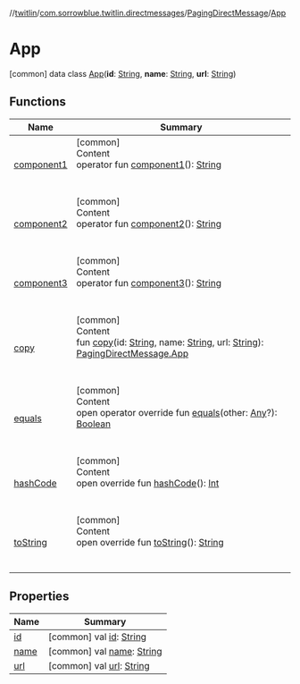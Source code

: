 //[twitlin](../../../index.md)/[com.sorrowblue.twitlin.directmessages](../../index.md)/[PagingDirectMessage](../index.md)/[App](index.md)



# App  
 [common] data class [App](index.md)(**id**: [String](https://kotlinlang.org/api/latest/jvm/stdlib/kotlin/-string/index.html), **name**: [String](https://kotlinlang.org/api/latest/jvm/stdlib/kotlin/-string/index.html), **url**: [String](https://kotlinlang.org/api/latest/jvm/stdlib/kotlin/-string/index.html))   


## Functions  
  
|  Name|  Summary| 
|---|---|
| <a name="com.sorrowblue.twitlin.directmessages/PagingDirectMessage.App/component1/#/PointingToDeclaration/"></a>[component1](component1.md)| <a name="com.sorrowblue.twitlin.directmessages/PagingDirectMessage.App/component1/#/PointingToDeclaration/"></a>[common]  <br>Content  <br>operator fun [component1](component1.md)(): [String](https://kotlinlang.org/api/latest/jvm/stdlib/kotlin/-string/index.html)  <br><br><br>
| <a name="com.sorrowblue.twitlin.directmessages/PagingDirectMessage.App/component2/#/PointingToDeclaration/"></a>[component2](component2.md)| <a name="com.sorrowblue.twitlin.directmessages/PagingDirectMessage.App/component2/#/PointingToDeclaration/"></a>[common]  <br>Content  <br>operator fun [component2](component2.md)(): [String](https://kotlinlang.org/api/latest/jvm/stdlib/kotlin/-string/index.html)  <br><br><br>
| <a name="com.sorrowblue.twitlin.directmessages/PagingDirectMessage.App/component3/#/PointingToDeclaration/"></a>[component3](component3.md)| <a name="com.sorrowblue.twitlin.directmessages/PagingDirectMessage.App/component3/#/PointingToDeclaration/"></a>[common]  <br>Content  <br>operator fun [component3](component3.md)(): [String](https://kotlinlang.org/api/latest/jvm/stdlib/kotlin/-string/index.html)  <br><br><br>
| <a name="com.sorrowblue.twitlin.directmessages/PagingDirectMessage.App/copy/#kotlin.String#kotlin.String#kotlin.String/PointingToDeclaration/"></a>[copy](copy.md)| <a name="com.sorrowblue.twitlin.directmessages/PagingDirectMessage.App/copy/#kotlin.String#kotlin.String#kotlin.String/PointingToDeclaration/"></a>[common]  <br>Content  <br>fun [copy](copy.md)(id: [String](https://kotlinlang.org/api/latest/jvm/stdlib/kotlin/-string/index.html), name: [String](https://kotlinlang.org/api/latest/jvm/stdlib/kotlin/-string/index.html), url: [String](https://kotlinlang.org/api/latest/jvm/stdlib/kotlin/-string/index.html)): [PagingDirectMessage.App](index.md)  <br><br><br>
| <a name="kotlin/Any/equals/#kotlin.Any?/PointingToDeclaration/"></a>[equals](../../../com.sorrowblue.twitlin.v2.users/-users-api/-expansion/-companion/index.md#%5Bkotlin%2FAny%2Fequals%2F%23kotlin.Any%3F%2FPointingToDeclaration%2F%5D%2FFunctions%2F1930806739)| <a name="kotlin/Any/equals/#kotlin.Any?/PointingToDeclaration/"></a>[common]  <br>Content  <br>open operator override fun [equals](../../../com.sorrowblue.twitlin.v2.users/-users-api/-expansion/-companion/index.md#%5Bkotlin%2FAny%2Fequals%2F%23kotlin.Any%3F%2FPointingToDeclaration%2F%5D%2FFunctions%2F1930806739)(other: [Any](https://kotlinlang.org/api/latest/jvm/stdlib/kotlin/-any/index.html)?): [Boolean](https://kotlinlang.org/api/latest/jvm/stdlib/kotlin/-boolean/index.html)  <br><br><br>
| <a name="kotlin/Any/hashCode/#/PointingToDeclaration/"></a>[hashCode](../../../com.sorrowblue.twitlin.v2.users/-users-api/-expansion/-companion/index.md#%5Bkotlin%2FAny%2FhashCode%2F%23%2FPointingToDeclaration%2F%5D%2FFunctions%2F1930806739)| <a name="kotlin/Any/hashCode/#/PointingToDeclaration/"></a>[common]  <br>Content  <br>open override fun [hashCode](../../../com.sorrowblue.twitlin.v2.users/-users-api/-expansion/-companion/index.md#%5Bkotlin%2FAny%2FhashCode%2F%23%2FPointingToDeclaration%2F%5D%2FFunctions%2F1930806739)(): [Int](https://kotlinlang.org/api/latest/jvm/stdlib/kotlin/-int/index.html)  <br><br><br>
| <a name="kotlin/Any/toString/#/PointingToDeclaration/"></a>[toString](../../../com.sorrowblue.twitlin.v2.users/-users-api/-expansion/-companion/index.md#%5Bkotlin%2FAny%2FtoString%2F%23%2FPointingToDeclaration%2F%5D%2FFunctions%2F1930806739)| <a name="kotlin/Any/toString/#/PointingToDeclaration/"></a>[common]  <br>Content  <br>open override fun [toString](../../../com.sorrowblue.twitlin.v2.users/-users-api/-expansion/-companion/index.md#%5Bkotlin%2FAny%2FtoString%2F%23%2FPointingToDeclaration%2F%5D%2FFunctions%2F1930806739)(): [String](https://kotlinlang.org/api/latest/jvm/stdlib/kotlin/-string/index.html)  <br><br><br>


## Properties  
  
|  Name|  Summary| 
|---|---|
| <a name="com.sorrowblue.twitlin.directmessages/PagingDirectMessage.App/id/#/PointingToDeclaration/"></a>[id](id.md)| <a name="com.sorrowblue.twitlin.directmessages/PagingDirectMessage.App/id/#/PointingToDeclaration/"></a> [common] val [id](id.md): [String](https://kotlinlang.org/api/latest/jvm/stdlib/kotlin/-string/index.html)   <br>
| <a name="com.sorrowblue.twitlin.directmessages/PagingDirectMessage.App/name/#/PointingToDeclaration/"></a>[name](name.md)| <a name="com.sorrowblue.twitlin.directmessages/PagingDirectMessage.App/name/#/PointingToDeclaration/"></a> [common] val [name](name.md): [String](https://kotlinlang.org/api/latest/jvm/stdlib/kotlin/-string/index.html)   <br>
| <a name="com.sorrowblue.twitlin.directmessages/PagingDirectMessage.App/url/#/PointingToDeclaration/"></a>[url](url.md)| <a name="com.sorrowblue.twitlin.directmessages/PagingDirectMessage.App/url/#/PointingToDeclaration/"></a> [common] val [url](url.md): [String](https://kotlinlang.org/api/latest/jvm/stdlib/kotlin/-string/index.html)   <br>

